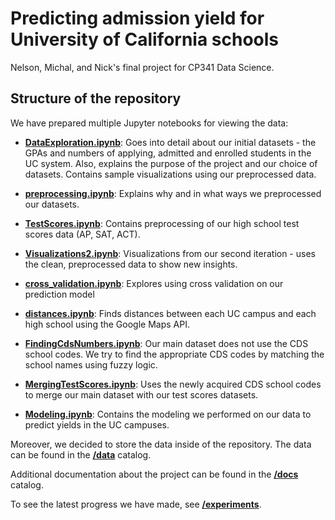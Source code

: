 # Predicting admission yield for University of California schools

Nelson, Michal, and Nick's final project for CP341 Data Science.

## Structure of the repository

We have prepared multiple Jupyter notebooks for viewing the data:

 - [**DataExploration.ipynb**](/DataExploration.ipynb): Goes into detail about our initial datasets - the GPAs and numbers of applying, admitted and enrolled students in the UC system. Also, explains the purpose of the project and our choice of datasets. Contains sample visualizations using our preprocessed data.

 - [**preprocessing.ipynb**](/preprocessing.ipynb): Explains why and in what ways we preprocessed our datasets. 

 - [**TestScores.ipynb**](/TestScores.ipynb): Contains preprocessing of our high school test scores data (AP,
 SAT, ACT). 

 - [**Visualizations2.ipynb**](/Visualizations2.ipynb): Visualizations from our second iteration - uses the clean, preprocessed data to show new insights.

 - [**cross_validation.ipynb**](/cross_validation.ipynb): Explores using cross validation on our prediction model

 - [**distances.ipynb**](/distances.ipynb): Finds distances between each UC campus and each high school using the Google Maps API.

 - [**FindingCdsNumbers.ipynb**](/FindingCdsNumbers.ipynb): Our main dataset does not use the CDS school codes. We try to find the appropriate CDS codes by matching the school names using fuzzy logic.

 - [**MergingTestScores.ipynb**](/MergingTestScores.ipynb): Uses the newly acquired CDS school codes to merge our main dataset with our test scores datasets.

 - [**Modeling.ipynb**](/Modeling.ipynb): Contains the modeling we performed on our data to predict yields in the UC campuses.

Moreover, we decided to store the data inside of the repository. The data can be found in the [**/data**](/data) catalog.

Additional documentation about the project can be found in the [**/docs**](/docs) catalog.

To see the latest progress we have made, see [**/experiments**](/experiments).

